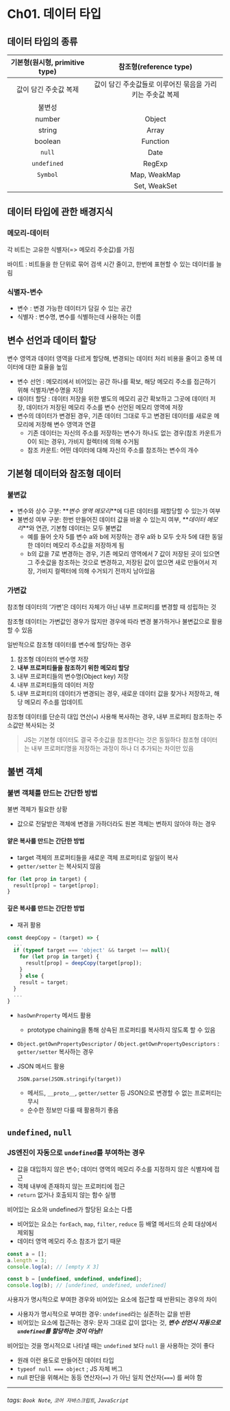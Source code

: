 # Ch01. 데이터 타입

## 데이터 타입의 종류

| 기본형(원시형, primitive type) |                  참조형(reference type)                   |
| :----------------------------: | :-------------------------------------------------------: |
|     값이 담긴 주솟값 복제      | 값이 담긴 주솟값들로 이루어진 묶음을 가리키는 주솟값 복제 |
|             불변성             |                                                           |
|             number             |                          Object                           |
|             string             |                           Array                           |
|            boolean             |                         Function                          |
|             `null`             |                           Date                            |
|          `undefined`           |                          RegExp                           |
|            `Symbol`            |                       Map, WeakMap                        |
|                                |                       Set, WeakSet                        |

## 데이터 타입에 관한 배경지식

### 메모리-데이터

각 비트는 고유한 식별자(=> 메모리 주솟값)를 가짐

바이트 : 비트들을 한 단위로 묶어 검색 시간 줄이고, 한번에 표현할 수 있는 데이터를 늘림

### 식별자-변수

- 변수 : 변경 가능한 데이터가 담길 수 있는 공간
- 식별자 : 변수명, 변수를 식별하는데 사용하는 이름

## 변수 선언과 데이터 할당

변수 영역과 데이터 영역을 다르게 할당해, 변경되는 데이터 처리 비용을 줄이고 중복 데이터에 대한 효율을 높임

- 변수 선언 : 메모리에서 비어있는 공간 하나를 확보, 해당 메모리 주소를 접근하기 위해 식별자/변수명을 지정
- 데이터 할당 : 데이터 저장을 위한 별도의 메모리 공간 확보하고 그곳에 데이터 저장, 데이터가 저장된 메모리 주소를 변수 선언된 메모리 영역에 저장
- 변수의 데이터가 변경된 경우, 기존 데이터 그대로 두고 변경된 데이터를 새로운 메모리에 저장해 변수 영역과 연결
  - 기존 데이터는 자신의 주소를 저장하는 변수가 하나도 없는 경우(참조 카운트가 0이 되는 경우), 가비지 컬렉터에 의해 수거됨
  - 참조 카운트: 어떤 데이터에 대해 자신의 주소를 참조하는 변수의 개수

## 기본형 데이터와 참조형 데이터

### 불변값

- 변수와 상수 구분: **_변수 영역 메모리_**에 다른 데이터를 재할당할 수 있는가 여부
- 불변성 여부 구분: 한번 만들어진 데이터 값을 바꿀 수 있는지 여부, **_데이터 메모리_**와 연관, 기본형 데이터는 모두 불변값
  - 예를 들어 숫자 5를 변수 a와 b에 저장하는 경우 a와 b 모두 숫자 5에 대한 동일한 데이터 메모리 주소값을 저장하게 됨
  - b의 값을 7로 변경하는 경우, 기존 메모리 영역에서 7 값이 저장된 곳이 있으면 그 주솟값을 참조하는 것으로 변경하고, 저장된 값이 없으면 새로 만들어서 저장, 가비지 컬렉터에 의해 수거되기 전까지 남아있음

### 가변값

참조형 데이터의 ‘가변’은 데이터 자체가 아닌 내부 프로퍼티를 변경할 때 성립하는 것

참조형 데이터는 가변값인 경우가 많지만 경우에 따라 변경 불가하거나 불변값으로 활용할 수 있음

일반적으로 참조형 데이터를 변수에 할당하는 경우

1. 참조형 데이터의 변수명 저장
2. **내부 프로퍼티들을 참조하기 위한 메모리 할당**
3. 내부 프로퍼티들의 변수명(Object key) 저장
4. 내부 프로퍼티들의 데이터 저장
5. 내부 프로퍼티의 데이터가 변경되는 경우, 새로운 데이터 값을 찾거나 저장하고, 해당 메모리 주소를 업데이트

참조형 데이터를 단순히 대입 연산(`=`) 사용해 복사하는 경우, 내부 프로퍼티 참조하는 주소값만 복사되는 것

> JS는 기본형 데이터도 결국 주솟값을 참조한다는 것은 동일하다
> 참조형 데이터는 내부 프로퍼티명을 저장하는 과정이 하나 더 추가되는 차이만 있음

## 불변 객체

### 불변 객체를 만드는 간단한 방법

불변 객체가 필요한 상황

- 값으로 전달받은 객체에 변경을 가하더라도 원본 객체는 변하지 않아야 하는 경우

#### 얕은 복사를 만드는 간단한 방법

- target 객체의 프로퍼티들을 새로운 객체 프로퍼티로 일일이 복사
- `getter/setter` 는 복사되지 않음

```javascript
for (let prop in target) {
  result[prop] = target[prop];
}
```

#### 깊은 복사를 만드는 간단한 방법

- 재귀 활용

```javascript
const deepCopy = (target) => {
  ...
  if (typeof target === 'object' && target !== null){
    for (let prop in target) {
      result[prop] = deepCopy(target[prop]);
    }
	} else {
    result = target;
  }
  ...
}
```

- `hasOwnProperty` 메서드 활용
  - prototype chaining을 통해 상속된 프로퍼티를 복사하지 않도록 할 수 있음
- `Object.getOwnPropertyDescriptor` / `Object.getOwnPropertyDescriptors` : `getter/setter` 복사하는 경우

- JSON 메서드 활용

  `JSON.parse(JSON.stringify(target))`

  - 메서드, `__proto__`, `getter/setter` 등 JSON으로 변경할 수 없는 프로퍼티는 무시
  - 순수한 정보만 다룰 때 활용하기 좋음

## `undefined`, `null`

### JS엔진이 자동으로 `undefined`를 부여하는 경우

- 값을 대입하지 않은 변수; 데이터 영역의 메모리 주소를 지정하지 않은 식별자에 접근
- 객체 내부에 존재하지 않는 프로퍼티에 접근
- `return` 없거나 호출되지 않는 함수 실행

비어있는 요소와 undefined가 할당된 요소는 다름

- 비어있는 요소는 `forEach`, `map`, `filter`, `reduce` 등 배열 메서드의 순회 대상에서 제외됨
- 데이터 영역 메모리 주소 참조가 없기 때문

```javascript
const a = [];
a.length = 3;
console.log(a); // [empty X 3]

const b = [undefined, undefined, undefined];
console.log(b); // [undefined, undefined, undefined]
```

사용자가 명시적으로 부여한 경우와 비어있는 요소에 접근할 때 반환되는 경우의 차이

- 사용자가 명시적으로 부여한 경우: `undefined`라는 실존하는 값을 반환
- 비어있는 요소에 접근하는 경우: 문자 그대로 값이 없다는 것, **_변수 선언시 자동으로 `undefined`를 할당하는 것이 아님!!_**

비어있는 것을 명시적으로 나타낼 때는 `undefined` 보다 `null` 을 사용하는 것이 좋다

- 원래 이런 용도로 만들어진 데이터 타입
- `typeof null === object` ; JS 자체 버그
- null 판단을 위해서는 동등 연산자(`==`) 가 아닌 일치 연산자(`===`) 를 써야 함

---

###### tags: `Book Note`, `코어 자바스크립트`, `JavaScript`
